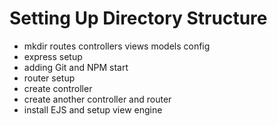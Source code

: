 # Setting Up Directory Structure

 - mkdir routes controllers views models config
 - express setup
 - adding Git and NPM start
 - router setup
 - create controller
 - create another controller and router
 - install EJS and setup view engine
 